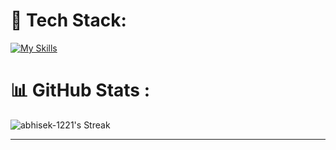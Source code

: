 # 📍 Tech Stack:

[![My Skills](https://skillicons.dev/icons?i=ts,django,docker,react,express,flask,git,java,js,linux,mongodb,mysql,nextjs,nodejs,postman,prisma,py,redux,tailwind,tensorflow&perline=10)](https://skillicons.dev)


# 📊 GitHub Stats :
![abhisek-1221's Streak](https://github-readme-streak-stats.herokuapp.com/?user=abhisek-1221&theme=outrun&hide_border=true)

---
